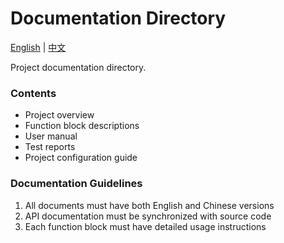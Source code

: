 # Documentation Directory

[English](./README_EN.md) | [中文](./README_CN.md)

Project documentation directory.

### Contents
- Project overview
- Function block descriptions
- User manual
- Test reports
- Project configuration guide

### Documentation Guidelines
1. All documents must have both English and Chinese versions
2. API documentation must be synchronized with source code
3. Each function block must have detailed usage instructions
